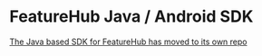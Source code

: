 FeatureHub Java / Android SDK 
=========

[The Java based SDK for FeatureHub has moved to its own repo](https://github.com/featurehub-io/featurehub-java-sdk)
